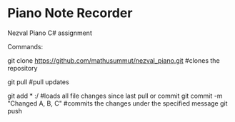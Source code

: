 # Piano Note Recorder
Nezval Piano C# assignment

Commands:

git clone https://github.com/mathusummut/nezval_piano.git        #clones the repository

git pull                                                         #pull updates

git add * :/                                                     #loads all file changes since last pull or commit
git commit -m "Changed A, B, C"                                  #commits the changes under the specified message
git push